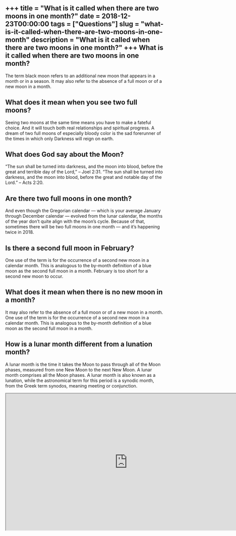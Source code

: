 +++
title = "What is it called when there are two moons in one month?"
date = 2018-12-23T00:00:00
tags = ["Questions"]
slug = "what-is-it-called-when-there-are-two-moons-in-one-month"
description = "What is it called when there are two moons in one month?"
+++
What is it called when there are two moons in one month?
--------------------------------------------------------

The term black moon refers to an additional new moon that appears in a month or in a season. It may also refer to the absence of a full moon or of a new moon in a month.

What does it mean when you see two full moons?
----------------------------------------------

Seeing two moons at the same time means you have to make a fateful choice. And it will touch both real relationships and spiritual progress. A dream of two full moons of especially bloody color is the sad forerunner of the times in which only Darkness will reign on earth.

What does God say about the Moon?
---------------------------------

“The sun shall be turned into darkness, and the moon into blood, before the great and terrible day of the Lord,” – Joel 2:31. “The sun shall be turned into darkness, and the moon into blood, before the great and notable day of the Lord.” – Acts 2:20.

Are there two full moons in one month?
--------------------------------------

And even though the Gregorian calendar — which is your average January through December calendar — evolved from the lunar calendar, the months of the year don’t quite align with the moon’s cycle. Because of that, sometimes there will be two full moons in one month — and it’s happening twice in 2018.

Is there a second full moon in February?
----------------------------------------

One use of the term is for the occurrence of a second new moon in a calendar month. This is analogous to the by-month definition of a blue moon as the second full moon in a month. February is too short for a second new moon to occur.

What does it mean when there is no new moon in a month?
-------------------------------------------------------

It may also refer to the absence of a full moon or of a new moon in a month. One use of the term is for the occurrence of a second new moon in a calendar month. This is analogous to the by-month definition of a blue moon as the second full moon in a month.

How is a lunar month different from a lunation month?
-----------------------------------------------------

A lunar month is the time it takes the Moon to pass through all of the Moon phases, measured from one New Moon to the next New Moon. A lunar month comprises all the Moon phases. A lunar month is also known as a lunation, while the astronomical term for this period is a synodic month, from the Greek term synodos, meaning meeting or conjunction.

<iframe allow="accelerometer; autoplay; clipboard-write; encrypted-media; gyroscope; picture-in-picture" allowfullscreen="" class="__youtube_prefs__  epyt-is-override  no-lazyload" data-no-lazy="1" data-origheight="433" data-origwidth="770" data-skipgform_ajax_framebjll="" height="433" id="_ytid_76791" loading="lazy" src="https://www.youtube.com/embed/9uO8x35oTF4?enablejsapi=1&autoplay=0&cc_load_policy=0&cc_lang_pref=&iv_load_policy=1&loop=0&modestbranding=0&rel=1&fs=1&playsinline=0&autohide=2&theme=dark&color=red&controls=1&" title="YouTube player" width="770"></iframe>